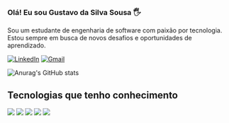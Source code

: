 ### Olá! Eu sou Gustavo da Silva Sousa 🖐
<p>
Sou um estudante de engenharia de software com paixão por tecnologia. Estou sempre em busca de novos desafios e oportunidades de aprendizado.
</p>

[![LinkedIn](https://img.shields.io/badge/LinkedIn-0077B5?style=for-the-badge&logo=linkedin&logoColor=white)](https://www.linkedin.com/in/gustavo-da-silva-sousa/)
[![Gmail](https://img.shields.io/badge/Gmail-D14836?style=for-the-badge&logo=gmail&logoColor=white)](https://mail.google.com/mail/u/0/#inbox?compose=GTvVlcSPFdRVlfbnkFfchqWSsSwgtbkfGQVmFxHVhvbgzflJDmxrlJVmMxLjCMtrQtfphFGVbRPMW)

![Anurag's GitHub stats](https://github-readme-stats.vercel.app/api?username=GustavodaSilvaSousa&show_icons=true&theme=tokyonight)

## Tecnologias que tenho conhecimento

<div style="display: inline-block">
    <img src="https://img.shields.io/badge/HTML5-E34F26?style=for-the-badge&logo=html5&logoColor=white">
    <img src="https://img.shields.io/badge/CSS3-1572B6?style=for-the-badge&logo=css3&logoColor=white">
    <img src="https://img.shields.io/badge/C-00599C?style=for-the-badge&logo=c&logoColor=white">
    <img src="https://img.shields.io/badge/JavaScript-F7DF1E?style=for-the-badge&logo=javascript&logoColor=black">
    <img src="https://img.shields.io/badge/Java-ED8B00?style=for-the-badge&logo=openjdk&logoColor=white">
</div>
<br>




